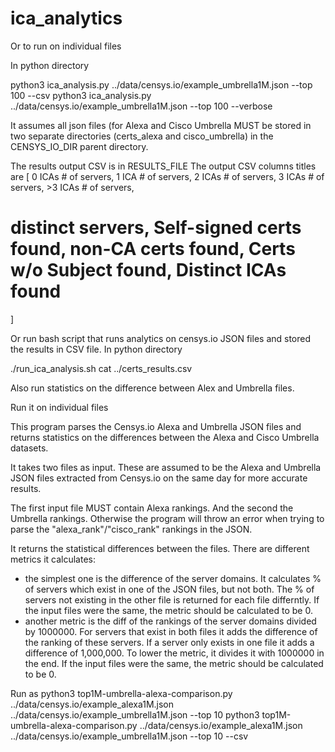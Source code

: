 # ica_analytics

Or to run on individual files 

In python directory

python3 ica_analysis.py ../data/censys.io/example_umbrella1M.json --top 100 --csv 
python3 ica_analysis.py ../data/censys.io/example_umbrella1M.json --top 100 --verbose

It assumes all json files (for Alexa and Cisco Umbrella MUST be stored in two separate directories 
(certs_alexa and cisco_umbrella) in the CENSYS_IO_DIR parent directory.

The results output CSV is in RESULTS_FILE
The output CSV columns titles are 
 [
  0 ICAs # of servers, 1 ICA # of servers, 2 ICAs # of servers, 3 ICAs # of servers, >3 ICAs # of servers, 
  # distinct servers, Self-signed certs found, non-CA certs found, Certs w/o Subject found, Distinct ICAs found 
 ]

Or run bash script that runs analytics on censys.io JSON files and stored the results in CSV file. 
In python directory

./run_ica_analysis.sh 
cat ../certs_results.csv



Also run statistics on the difference between Alex and Umbrella files. 

Run it on individual files 

This program parses the Censys.io Alexa and Umbrella JSON files and returns statistics on the differences between 
the Alexa and Cisco Umbrella datasets. 

It takes two files as input. These are assumed to be the Alexa and Umbrella JSON files extracted from Censys.io 
on the same day for more accurate results. 

The first input file MUST contain Alexa rankings. And the second the Umbrella rankings. Otherwise the program 
will throw an error when trying to parse the "alexa_rank"/"cisco_rank" rankings in the JSON.

It returns the statistical differences between the files. There are different metrics it calculates: 
  - the simplest one is the difference of the server domains. It calculates % of servers which exist in one 
    of the JSON files, but not both. The % of servers not existing in the other file is returned for each 
    file differntly. If the input files were the same, the metric should be calculated to be 0.
  - another metric is the diff of the rankings of the server domains divided by 1000000. For servers that exist 
    in both files it adds the difference of the ranking of these servers. If a server only exists in one file 
    it adds a difference of 1,000,000. To lower the metric, it divides it with 1000000 in the end. If the input 
    files were the same, the metric should be calculated to be 0.

Run as 
 python3 top1M-umbrella-alexa-comparison.py ../data/censys.io/example_alexa1M.json ../data/censys.io/example_umbrella1M.json --top 10 
 python3 top1M-umbrella-alexa-comparison.py ../data/censys.io/example_alexa1M.json ../data/censys.io/example_umbrella1M.json --top 10 --csv 

